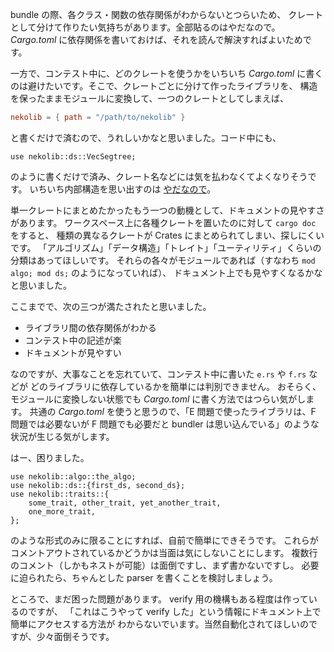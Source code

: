 bundle の際、各クラス・関数の依存関係がわからないとつらいため、
クレートとして分けて作りたい気持ちがあります。全部貼るのはやだなので。
_Cargo.toml_ に依存関係を書いておけば、それを読んで解決すればよいためです。

一方で、コンテスト中に、どのクレートを使うかをいちいち _Cargo.toml_
に書くのは避けたいです。そこで、クレートごとに分けて作ったライブラリを、
構造を保ったままモジュールに変換して、一つのクレートとしてしまえば、
```toml
nekolib = { path = "/path/to/nekolib" }
```
と書くだけで済むので、うれしいかなと思いました。コード中にも、
```
use nekolib::ds::VecSegtree;
```
のように書くだけで済み、クレート名などには気を払わなくてよくなりそうです。
いちいち内部構造を思い出すのは [やだなので](https://doc.rust-jp.rs/book-ja/ch14-02-publishing-to-crates-io.html?highlight=color#pub-use%E3%81%A7%E4%BE%BF%E5%88%A9%E3%81%AA%E5%85%AC%E9%96%8Bapi%E3%82%92%E3%82%A8%E3%82%AF%E3%82%B9%E3%83%9D%E3%83%BC%E3%83%88%E3%81%99%E3%82%8B)。

単一クレートにまとめたかったもう一つの動機として、ドキュメントの見やすさがあります。
ワークスペース上に各種クレートを置いたのに対して `cargo doc` をすると、
種類の異なるクレートが Crates にまとめられてしまい、探しにくいです。
「アルゴリズム」「データ構造」「トレイト」「ユーティリティ」くらいの分類はあってほしいです。
それらの各々がモジュールであれば（すなわち `mod algo; mod ds;` のようになっていれば）、
ドキュメント上でも見やすくなるかなと思いました。

ここまでで、次の三つが満たされたと思いました。
- ライブラリ間の依存関係がわかる
- コンテスト中の記述が楽
- ドキュメントが見やすい

なのですが、大事なことを忘れていて、コンテスト中に書いた `e.rs` や `f.rs` などが
どのライブラリに依存しているかを簡単には判別できません。
おそらく、モジュールに変換しない状態でも _Cargo.toml_ に書く方法ではつらい気がします。
共通の _Cargo.toml_ を使うと思うので、「E 問題で使ったライブラリは、F 問題では必要ないが
F 問題でも必要だと bundler は思い込んでいる」のような状況が生じる気がします。

はー、困りました。
```
use nekolib::algo::the_algo;
use nekolib::ds::{first_ds, second_ds};
use nekolib::traits::{
    some_trait, other_trait, yet_another_trait,
    one_more_trait,
};
```
のような形式のみに限ることにすれば、自前で簡単にできそうです。
これらがコメントアウトされているかどうかは当面は気にしないことにします。
複数行のコメント（しかもネストが可能）は面倒ですし、まず書かないですし。
必要に迫られたら、ちゃんとした parser を書くことを検討しましょう。

ところで、まだ困った問題があります。
verify 用の機構もある程度は作っているのですが、
「これはこうやって verify した」という情報にドキュメント上で簡単にアクセスする方法が
わからないでいます。当然自動化されてほしいのですが、少々面倒そうです。
